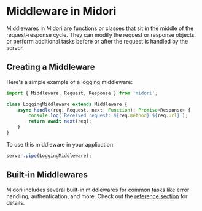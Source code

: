 # Middleware in Midori
Middlewares in Midori are functions or classes that sit in the middle of the request-response cycle.
They can modify the request or response objects, or perform additional tasks before or after the request is handled by the server.

## Creating a Middleware
Here's a simple example of a logging middleware:
```ts
import { Middleware, Request, Response } from 'midori';

class LoggingMiddleware extends Middleware {
    async handle(req: Request, next: Function): Promise<Response> {
        console.log(`Received request: ${req.method} ${req.url}`);
        return await next(req);
    }
}
```

To use this middleware in your application:
```ts
server.pipe(LoggingMiddleware);
```

## Built-in Middlewares
Midori includes several built-in middlewares for common tasks like error handling, authentication, and more. Check out the [reference section](../reference/modules/middlewares.md) for details.
